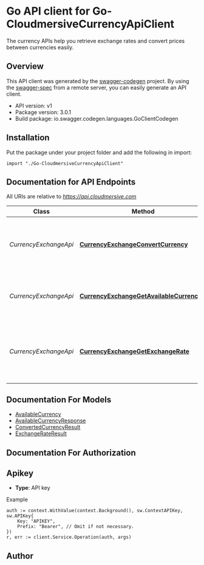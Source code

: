 # Go API client for Go-CloudmersiveCurrencyApiClient

The currency APIs help you retrieve exchange rates and convert prices between currencies easily.

## Overview
This API client was generated by the [swagger-codegen](https://github.com/swagger-api/swagger-codegen) project.  By using the [swagger-spec](https://github.com/swagger-api/swagger-spec) from a remote server, you can easily generate an API client.

- API version: v1
- Package version: 3.0.1
- Build package: io.swagger.codegen.languages.GoClientCodegen

## Installation
Put the package under your project folder and add the following in import:
```golang
import "./Go-CloudmersiveCurrencyApiClient"
```

## Documentation for API Endpoints

All URIs are relative to *https://api.cloudmersive.com*

Class | Method | HTTP request | Description
------------ | ------------- | ------------- | -------------
*CurrencyExchangeApi* | [**CurrencyExchangeConvertCurrency**](docs/CurrencyExchangeApi.md#currencyexchangeconvertcurrency) | **Post** /currency/exchange-rates/convert/{source}/to/{destination} | Converts a price from the source currency into the destination currency
*CurrencyExchangeApi* | [**CurrencyExchangeGetAvailableCurrencies**](docs/CurrencyExchangeApi.md#currencyexchangegetavailablecurrencies) | **Post** /currency/exchange-rates/list-available | Get a list of available currencies and corresponding countries
*CurrencyExchangeApi* | [**CurrencyExchangeGetExchangeRate**](docs/CurrencyExchangeApi.md#currencyexchangegetexchangerate) | **Post** /currency/exchange-rates/get/{source}/to/{destination} | Gets the exchange rate from the source currency into the destination currency


## Documentation For Models

 - [AvailableCurrency](docs/AvailableCurrency.md)
 - [AvailableCurrencyResponse](docs/AvailableCurrencyResponse.md)
 - [ConvertedCurrencyResult](docs/ConvertedCurrencyResult.md)
 - [ExchangeRateResult](docs/ExchangeRateResult.md)


## Documentation For Authorization

## Apikey
- **Type**: API key 

Example
```golang
auth := context.WithValue(context.Background(), sw.ContextAPIKey, sw.APIKey{
	Key: "APIKEY",
	Prefix: "Bearer", // Omit if not necessary.
})
r, err := client.Service.Operation(auth, args)
```

## Author



